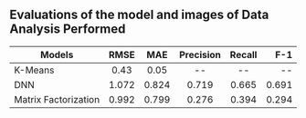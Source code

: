## Evaluations of the model and images of Data Analysis Performed


| Models        | RMSE          | MAE   | Precision | Recall | F-1 |
| ------------- |:-------------:|:-----:|:---------:|:------:|----:| 
| K-Means       |  0.43|   0.05 |-- |-- |-- |
| DNN           | 1.072      |0.824 |0.719 |0.665 |0.691 |
| Matrix Factorization| 0.992  | 0.799 | 0.276 | 0.394 | 0.294 |
